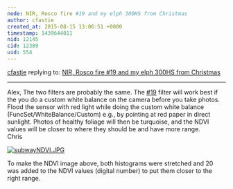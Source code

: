 ```yaml
---
node: NIR, Rosco fire #19 and my elph 300HS from Christmas
author: cfastie
created_at: 2015-08-15 13:06:51 +0000
timestamp: 1439644011
nid: 12145
cid: 12389
uid: 554
---
```




[cfastie](../profile/cfastie) replying to: [NIR, Rosco fire #19 and my elph 300HS from Christmas](../notes/admaltais/08-15-2015/nir-rosco-fire-19-and-my-elph-300hs-from-christmas)

----
Alex,
The two filters are probably the same. The [#19](/n/19) filter will work best if the you do a custom white balance on the camera before you take photos. Flood the sensor with red light while doing the custom white balance (FuncSet/WhiteBalance/Custom) e.g., by pointing at red paper in direct sunlight. Photos of healthy foliage will then be turquoise, and the NDVI values will be closer to where they should be and have more range.  
Chris  

[![subwayNDVI.JPG](https://i.publiclab.org/system/images/photos/000/011/132/medium/subwayNDVI.JPG)](https://i.publiclab.org/system/images/photos/000/011/132/original/subwayNDVI.JPG)  

To make the NDVI image above, both histograms were stretched and 20 was added to the NDVI values (digital number) to put them closer to the right range. 

